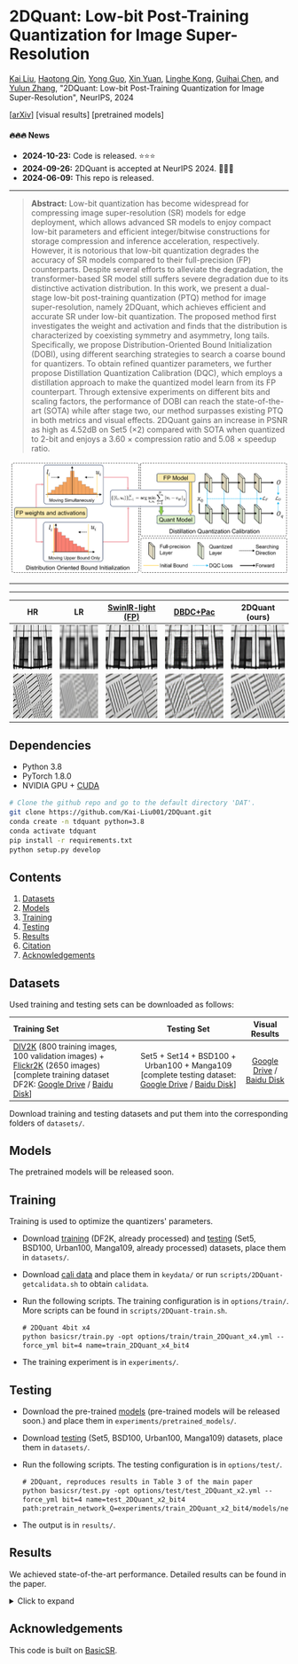 # 2DQuant: Low-bit Post-Training Quantization for Image Super-Resolution

[Kai Liu](https://kai-liu001.github.io/), [Haotong Qin](https://htqin.github.io/), [Yong Guo](https://www.guoyongcs.com/), [Xin Yuan](https://en.westlake.edu.cn/faculty/xin-yuan.html), [Linghe Kong](https://www.cs.sjtu.edu.cn/~linghe.kong/), [Guihai Chen](https://cs.nju.edu.cn/gchen/index.htm), and [Yulun Zhang](http://yulunzhang.com/), "2DQuant: Low-bit Post-Training Quantization for Image Super-Resolution", NeurIPS, 2024

[[arXiv](https://arxiv.org/abs/2406.06649)] [visual results] [pretrained models]



#### 🔥🔥🔥 News
- **2024-10-23:** Code is released. ⭐️⭐️⭐️
- **2024-09-26:** 2DQuant is accepted at NeurIPS 2024. 🎉🎉🎉
- **2024-06-09:** This repo is released.

---

> **Abstract:** Low-bit quantization has become widespread for compressing image super-resolution (SR) models for edge deployment, which allows advanced SR models to enjoy compact low-bit parameters and efficient integer/bitwise constructions for storage compression and inference acceleration, respectively. However, it is notorious that low-bit quantization degrades the accuracy of SR models compared to their full-precision (FP) counterparts. Despite several efforts to alleviate the degradation, the transformer-based SR model still suffers severe degradation due to its distinctive activation distribution. In this work, we present a dual-stage low-bit post-training quantization (PTQ) method for image super-resolution, namely 2DQuant, which achieves efficient and accurate SR under low-bit quantization. The proposed method first investigates the weight and activation and finds that the distribution is characterized by coexisting symmetry and asymmetry, long tails. Specifically, we propose Distribution-Oriented Bound Initialization (DOBI), using different searching strategies to search a coarse bound for quantizers. To obtain refined quantizer parameters, we further propose Distillation Quantization Calibration (DQC), which employs a distillation approach to make the quantized model learn from its FP counterpart. Through extensive experiments on different bits and scaling factors, the performance of DOBI can reach the state-of-the-art (SOTA) while after stage two, our method surpasses existing PTQ in both metrics and visual effects. 2DQuant gains an increase in PSNR as high as 4.52dB on Set5 ($\times 2$) compared with SOTA when quantized to 2-bit and enjoys a 3.60 $\times$ compression ratio and 5.08 $\times$ speedup ratio.

![](figures/pipeline.png)


---

---

|                            HR                             |                               LR                               | [SwinIR-light (FP)](https://github.com/JingyunLiang/SwinIR) |          [DBDC+Pac](https://openaccess.thecvf.com/content/CVPR2023/html/Tu_Toward_Accurate_Post-Training_Quantization_for_Image_Super_Resolution_CVPR_2023_paper.html)          |                         2DQuant (ours)                         |
|:---------------------------------------------------------:|:--------------------------------------------------------------:|:---------------------------------------------------------------------------------------:|:-----------------------------------------------------------:|:----------------------------------------------------------------:|
| <img src="figures/comp/img072-gt.png" height=80> | <img src="figures/comp/img072-bicubic.png" height=80> |               <img src="figures/comp/img072-fp.png" height=80>                | <img src="figures/comp/img072-pac.png" height=80> | <img src="figures/comp/img072-ours.png" height=80> |
| <img src="figures/comp/img092-gt.png" height=80> | <img src="figures/comp/img092-bicubic.png" height=80> |               <img src="figures/comp/img092-fp.png" height=80>                | <img src="figures/comp/img092-pac.png" height=80> | <img src="figures/comp/img092-ours.png" height=80> |


## Dependencies

- Python 3.8
- PyTorch 1.8.0
- NVIDIA GPU + [CUDA](https://developer.nvidia.com/cuda-downloads)

```bash
# Clone the github repo and go to the default directory 'DAT'.
git clone https://github.com/Kai-Liu001/2DQuant.git
conda create -n tdquant python=3.8
conda activate tdquant
pip install -r requirements.txt
python setup.py develop
```


## Contents

1. [Datasets](#datasets)
1. [Models](#models)
1. [Training](#training)
1. [Testing](#testing)
1. [Results](#results)
1. [Citation](#citation)
1. [Acknowledgements](#acknowledgements)

## <a name="datasets"></a> Datasets

Used training and testing sets can be downloaded as follows:

| Training Set                                                 |                         Testing Set                          |                        Visual Results                        |
| :----------------------------------------------------------- | :----------------------------------------------------------: | :----------------------------------------------------------: |
| [DIV2K](https://data.vision.ee.ethz.ch/cvl/DIV2K/) (800 training images, 100 validation images) +  [Flickr2K](https://cv.snu.ac.kr/research/EDSR/Flickr2K.tar) (2650 images) [complete training dataset DF2K: [Google Drive](https://drive.google.com/file/d/1TubDkirxl4qAWelfOnpwaSKoj3KLAIG4/view?usp=share_link) / [Baidu Disk](https://pan.baidu.com/s/1KIcPNz3qDsGSM0uDKl4DRw?pwd=74yc)] | Set5 + Set14 + BSD100 + Urban100 + Manga109 [complete testing dataset: [Google Drive](https://drive.google.com/file/d/1yMbItvFKVaCT93yPWmlP3883XtJ-wSee/view?usp=sharing) / [Baidu Disk](https://pan.baidu.com/s/1Tf8WT14vhlA49TO2lz3Y1Q?pwd=8xen)] | [Google Drive](https://drive.google.com/drive/folders/1ZMaZyCer44ZX6tdcDmjIrc_hSsKoMKg2?usp=drive_link) / [Baidu Disk](https://pan.baidu.com/s/1LO-INqy40F5T_coAJsl5qw?pwd=dqnv#list/path=%2F) |

Download training and testing datasets and put them into the corresponding folders of `datasets/`.

## <a name="models"></a>Models

The pretrained models will be released soon.

## <a name="training"></a> Training
Training is used to optimize the quantizers' parameters.

- Download [training](https://drive.google.com/file/d/1TubDkirxl4qAWelfOnpwaSKoj3KLAIG4/view?usp=share_link) (DF2K, already processed) and [testing](https://drive.google.com/file/d/1yMbItvFKVaCT93yPWmlP3883XtJ-wSee/view?usp=sharing) (Set5, BSD100, Urban100, Manga109, already processed) datasets, place them in `datasets/`.
- Download [cali data]() and place them in `keydata/` or run `scripts/2DQuant-getcalidata.sh` to obtain `calidata`.

- Run the following scripts. The training configuration is in `options/train/`. More scripts can be found in `scripts/2DQuant-train.sh`.

  ```shell
  # 2DQuant 4bit x4
  python basicsr/train.py -opt options/train/train_2DQuant_x4.yml --force_yml bit=4 name=train_2DQuant_x4_bit4
  ```
  
- The training experiment is in `experiments/`.


## <a name="testing"></a> Testing

- Download the pre-trained [models]() (pre-trained models will be released soon.) and place them in `experiments/pretrained_models/`.

- Download [testing](https://drive.google.com/file/d/1yMbItvFKVaCT93yPWmlP3883XtJ-wSee/view?usp=sharing) (Set5, BSD100, Urban100, Manga109) datasets, place them in `datasets/`.

- Run the following scripts. The testing configuration is in `options/test/`.

  ```shell
  # 2DQuant, reproduces results in Table 3 of the main paper
  python basicsr/test.py -opt options/test/test_2DQuant_x2.yml --force_yml bit=4 name=test_2DQuant_x2_bit4 path:pretrain_network_Q=experiments/train_2DQuant_x2_bit4/models/net_Q_3200.pth 
  ```
  
- The output is in `results/`.

## <a name="results"></a> Results

We achieved state-of-the-art performance. Detailed results can be found in the paper.

<details>
<summary>Click to expand</summary>




- quantitative comparisons in Table 3 (main paper)

<p align="center">
  <img width="900" src="figures/exp.png">
</p>



- visual comparison in Figure 1 (main paper)

<p align="center">
  <img width="900" src="figures/comp1.png">
</p>



- visual comparison in Figure 6 (main paper)

<p align="center">
  <img width="900" src="figures/comp2.png">
</p>




- visual comparison in Figure 12 (supplemental material)

<p align="center">
  <img width="900" src="figures/comp3.png">
</p>

</details>



## <a name="acknowledgements"></a> Acknowledgements

This code is built on [BasicSR](https://github.com/XPixelGroup/BasicSR).
